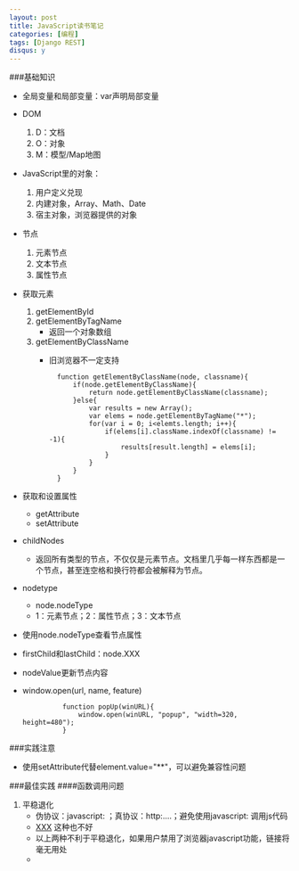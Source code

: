 ```yaml
---
layout: post
title: JavaScript读书笔记
categories: [编程]
tags: [Django REST]
disqus: y
---
```

###基础知识
* 全局变量和局部变量：var声明局部变量
* DOM
    1. D：文档
    2. O：对象
    3. M：模型/Map地图
* JavaScript里的对象：
    1. 用户定义兑现
    2. 内建对象，Array、Math、Date
    3. 宿主对象，浏览器提供的对象
* 节点
    1. 元素节点
    2. 文本节点
    3. 属性节点
* 获取元素
    1. getElementById
    2. getElementByTagName
        * 返回一个对象数组
    3. getElementByClassName
        * 旧浏览器不一定支持

                function getElementByClassName(node, classname){
                    if(node.getElementByClassName){
                        return node.getElementByClassName(classname);
                    }else{
                        var results = new Array();
                        var elems = node.getElementByTagName("*");
                        for(var i = 0; i<elemts.length; i++){
                            if(elems[i].className.indexOf(classname) != -1){
                                results[result.length] = elems[i];
                            }
                        }
                    }
                }

* 获取和设置属性
    * getAttribute
    * setAttribute
* childNodes
    * 返回所有类型的节点，不仅仅是元素节点。文档里几乎每一样东西都是一个节点，甚至连空格和换行符都会被解释为节点。
* nodetype
    * node.nodeType
    * 1：元素节点；2：属性节点；3：文本节点
* 使用node.nodeType查看节点属性
* firstChild和lastChild：node.XXX
* nodeValue更新节点内容
* window.open(url, name, feature)

                function popUp(winURL){
                    window.open(winURL, "popup", "width=320, height=480");
                }


###实践注意
* 使用setAttribute代替element.value="**"，可以避免兼容性问题

###最佳实践
####函数调用问题
1. 平稳退化
    * 伪协议：javascript: ；真协议：http:....；避免使用javascript: 调用js代码
    * <a href="#" onclick="popUp('www.exmple.com');return False">XXX<a> 这种也不好
    * 以上两种不利于平稳退化，如果用户禁用了浏览器javascript功能，链接将毫无用处
    *
